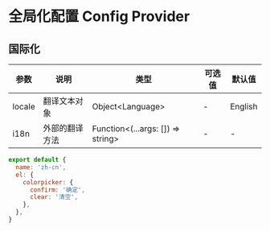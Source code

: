 # 全局化配置 Config Provider

## 国际化

| 参数   | 说明           | 类型                                 | 可选值 | 默认值  |
| ------ | -------------- | ------------------------------------ | ------ | ------- |
| locale | 翻译文本对象   | Object\<Language\>                   | -      | English |
| i18n   | 外部的翻译方法 | Function\<(...args: []) =\> string\> | -      | -       |

```js
export default {
  name: 'zh-cn',
  el: {
    colorpicker: {
      confirm: '确定',
      clear: '清空',
    },
  },
}
```

<demo src='./demos/locale.vue' />
